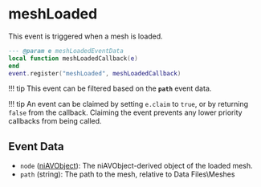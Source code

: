 # meshLoaded

This event is triggered when a mesh is loaded.

```lua
--- @param e meshLoadedEventData
local function meshLoadedCallback(e)
end
event.register("meshLoaded", meshLoadedCallback)
```

!!! tip
	This event can be filtered based on the **`path`** event data.

!!! tip
	An event can be claimed by setting `e.claim` to `true`, or by returning `false` from the callback. Claiming the event prevents any lower priority callbacks from being called.

## Event Data

* `node` ([niAVObject](../../types/niAVObject)): The niAVObject-derived object of the loaded mesh.
* `path` (string): The path to the mesh, relative to Data Files\Meshes

